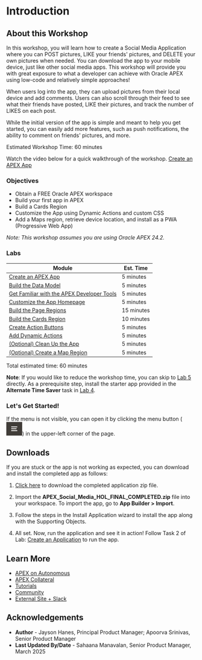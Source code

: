 # Introduction

## About this Workshop

In this workshop, you will learn how to create a Social Media Application where you can POST pictures, LIKE your friends' pictures, and DELETE your own pictures when needed. You can download the app to your mobile device, just like other social media apps. This workshop will provide you with great exposure to what a developer can achieve with Oracle APEX using low-code and relatively simple approaches!

When users log into the app, they can upload pictures from their local device and add comments. Users can also scroll through their feed to see what their friends have posted, LIKE their pictures, and track the number of LIKES on each post.

While the initial version of the app is simple and meant to help you get started, you can easily add more features, such as push notifications, the ability to comment on friends' pictures, and more.

Estimated Workshop Time: 60 minutes

Watch the video below for a quick walkthrough of the workshop.
[Create an APEX App](videohub:1_zeopb0u9)

### Objectives

* Obtain a FREE Oracle APEX workspace
* Build your first app in APEX
* Build a Cards Region
* Customize the App using Dynamic Actions and custom CSS
* Add a Maps region, retrieve device location, and install as a PWA (Progressive Web App)

*Note: This workshop assumes you are using Oracle APEX 24.2.*

### Labs

| Module                                                                         | Est. Time  |
| ------------------------------------------------------------------------------ | ---------- |
| [Create an APEX App](?lab=1-create-the-app)                                         | 5 minutes  |
| [Build the Data Model](?lab=2-build-the-data-model)                                | 5 minutes  |
| [Get Familiar with the APEX Developer Tools](?lab=3-familiarize-with-APEX-developer-tools) | 5 minutes  |
| [Customize the App Homepage](?lab=4-customize-app-homepage)                    | 5 minutes  |
| [Build the Page Regions](?lab=5-build-page-regions)                             | 15 minutes |
| [Build the Cards Region](?lab=6-build-cards-region)                            | 10 minutes |
| [Create Action Buttons](?lab=7-customize-the-card)                             | 5 minutes  |
| [Add Dynamic Actions](?lab=8-add-reaction-button)                              | 5 minutes  |
| [(Optional) Clean Up the App](?lab=9-clean-up-the-app)                                    | 5 minutes  |
| [(Optional) Create a Map Region](?lab=10-get-device-location)                  | 5 minutes  |

Total estimated time: 60 minutes

**Note**: If you would like to reduce the workshop time, you can skip to [Lab 5](?lab=5-build-page-regions) directly. As a prerequisite step, install the starter app provided in the **Alternate Time Saver** task in [Lab 4](?lab=4-customize-app-homepage).

### **Let's Get Started!**

If the menu is not visible, you can open it by clicking the menu button (![Menu icon](images/menu-button.png)) in the upper-left corner of the page.

## Downloads

If you are stuck or the app is not working as expected, you can download and install the completed app as follows:

1. [Click here](https://c4u04.objectstorage.us-ashburn-1.oci.customer-oci.com/p/EcTjWk2IuZPZeNnD_fYMcgUhdNDIDA6rt9gaFj_WZMiL7VvxPBNMY60837hu5hga/n/c4u04/b/livelabsfiles/o/labfiles/APEX_Social_Media_HOL_FINAL_COMPLETED.zip) to download the completed application zip file.

2. Import the **APEX\_Social\_Media\_HOL\_FINAL\_COMPLETED.zip** file into your workspace. To import the app, go to **App Builder > Import**.

3. Follow the steps in the Install Application wizard to install the app along with the Supporting Objects.

5. All set. Now, run the application and see it in action! Follow Task 2 of Lab: [Create an Application](?lab=1-create-the-app) to run the app.

## Learn More

* [APEX on Autonomous](https://apex.oracle.com/autonomous)
* [APEX Collateral](https://www.oracle.com/database/technologies/appdev/apex/collateral.html)
* [Tutorials](https://apex.oracle.com/en/learn/tutorials)
* [Community](https://apex.oracle.com/community)
* [External Site + Slack](http://apex.world)

## Acknowledgements

* **Author** - Jayson Hanes, Principal Product Manager; Apoorva Srinivas, Senior Product Manager
* **Last Updated By/Date** - Sahaana Manavalan, Senior Product Manager, March 2025
